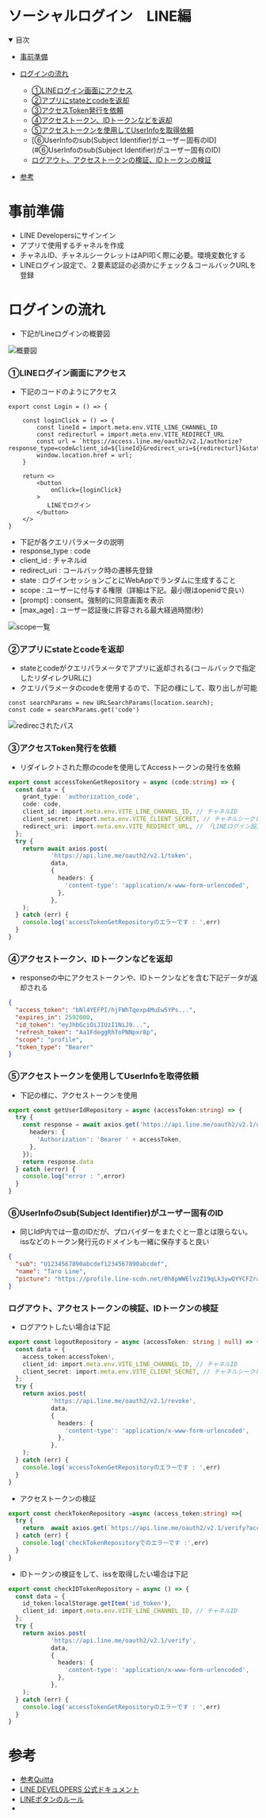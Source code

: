 # ソーシャルログイン　LINE編

<details open="open">
<summary>目次</summary>

- [事前準備](#事前準備)
- [ログインの流れ](#ログインの流れ)
    - [①LINEログイン画面にアクセス](#①LINEログイン画面にアクセス)
    - [②アプリにstateとcodeを返却](#②アプリにstateとcodeを返却)
    - [③アクセスToken発行を依頼](#③アクセスToken発行を依頼)
    - [④アクセストークン、IDトークンなどを返却](#④アクセストークン、IDトークンなどを返却)
    - [⑤アクセストークンを使用してUserInfoを取得依頼](#⑤アクセストークンを使用してUserInfoを取得依頼)
    - [⑥UserInfoのsub(Subject Identifier)がユーザー固有のID](#⑥UserInfoのsub(Subject Identifier)がユーザー固有のID)
    - [ログアウト、アクセストークンの検証、IDトークンの検証](#ログアウト、アクセストークンの検証、IDトークンの検証)



- [参考](#参考)

</details>

# 事前準備

- LINE Developersにサインイン
- アプリで使用するチャネルを作成
- チャネルID、チャネルシークレットはAPI叩く際に必要。環境変数化する
- LINEログイン設定で、２要素認証の必須かにチェック＆コールバックURLを登録

# ログインの流れ
- 下記がLineログインの概要図

![概要図](./assets/images/outline.png)

### ①LINEログイン画面にアクセス

- 下記のコードのようにアクセス

```tsx
export const Login = () => {
    
    const loginClick = () => {
        const lineId = import.meta.env.VITE_LINE_CHANNEL_ID
        const redirecturl = import.meta.env.VITE_REDIRECT_URL
        const url = `https://access.line.me/oauth2/v2.1/authorize?response_type=code&client_id=${lineId}&redirect_uri=${redirecturl}&state=12345abcde&scope=openid&nonce=09876xyz`
        window.location.href = url;
    }
    
    return <>
        <button
            onClick={loginClick}
        >
           LINEでログイン
        </button>
    </>
}    
```
- 下記が各クエリパラメータの説明
- response_type : code
- client_id : チャネルid
- redirect_uri : コールバック時の遷移先登録
- state : ログインセッションごとにWebAppでランダムに生成すること
- scope : ユーザーに付与する権限（詳細は下記。最小限はopenidで良い）
- [prompt] : consent。強制的に同意画面を表示
- [max_age] : ユーザー認証後に許容される最大経過時間(秒)

![scope一覧](./assets/images/scope.png)

### ②アプリにstateとcodeを返却
- stateとcodeがクエリパラメータでアプリに返却される(コールバックで指定したリダイレクURLに)
- クエリパラメータのcodeを使用するので、下記の様にして、取り出しが可能
```tsx
const searchParams = new URLSearchParams(location.search);
const code = searchParams.get('code')
```

![redirecされたパス](./assets/images/redirect-path.png)

### ③アクセスToken発行を依頼
- リダイレクトされた際のcodeを使用してAccessトークンの発行を依頼
```ts
export const accessTokenGetRepository = async (code:string) => {
  const data = {
    grant_type: 'authorization_code',
    code: code,
    client_id: import.meta.env.VITE_LINE_CHANNEL_ID, // チャネルID
    client_secret: import.meta.env.VITE_CLIENT_SECRET, // チャネルシークレット
    redirect_uri: import.meta.env.VITE_REDIRECT_URL, // 「LINEログイン設定」で設定したコールバックURL
  };
  try {
    return await axios.post(
            'https://api.line.me/oauth2/v2.1/token',
            data,
            {
              headers: {
                'content-type': 'application/x-www-form-urlencoded',
              },
            },
    );
  } catch (err) {
    console.log('accessTokenGetRepositoryのエラーです : ',err)
  }
}
```

### ④アクセストークン、IDトークンなどを返却
- responseの中にアクセストークンや、IDトークンなどを含む下記データが返却される
```json
{
  "access_token": "bNl4YEFPI/hjFWhTqexp4MuEw5YPs...",
  "expires_in": 2592000,
  "id_token": "eyJhbGciOiJIUzI1NiJ9...",
  "refresh_token": "Aa1FdeggRhTnPNNpxr8p",
  "scope": "profile",
  "token_type": "Bearer"
}
```

### ⑤アクセストークンを使用してUserInfoを取得依頼
- 下記の様に、アクセストークンを使用
```ts
export const getUserIdRepository = async (accessToken:string) => {
  try {
    const response = await axios.get('https://api.line.me/oauth2/v2.1/userinfo', {
      headers: {
        'Authorization': 'Bearer ' + accessToken,
      },
    });
    return response.data
  } catch (error) {
    console.log("error : ",error)
  }
}
```

### ⑥UserInfoのsub(Subject Identifier)がユーザー固有のID
- 同じIdP内では一意のIDだが、プロバイダーをまたぐと一意とは限らない。issなどのトークン発行元のドメインも一緒に保存すると良い
```json
{
  "sub": "U1234567890abcdef1234567890abcdef",
  "name": "Taro Line",
  "picture": "https://profile.line-scdn.net/0h8pWWElvzZ19qLk3ywQYYCFZraTIdAGEXEhx9ak56MDxDHiUIVEEsPBspMG1EGSEPAk4uP01t0m5G"
}
```


### ログアウト、アクセストークンの検証、IDトークンの検証

- ログアウトしたい場合は下記
```ts
export const logoutRepository = async (accessToken: string | null) => {
  const data = {
    access_token:accessToken!,
    client_id: import.meta.env.VITE_LINE_CHANNEL_ID, // チャネルID
    client_secret: import.meta.env.VITE_CLIENT_SECRET, // チャネルシークレット
  };
  try {
    return axios.post(
            'https://api.line.me/oauth2/v2.1/revoke',
            data,
            {
              headers: {
                'content-type': 'application/x-www-form-urlencoded',
              },
            },
    );
  } catch (err) {
    console.log('accessTokenGetRepositoryのエラーです : ',err)
  }
}
```

- アクセストークンの検証
```ts
export const checkTokenRepository =async (access_token:string) =>{
  try {
    return  await axios.get(`https://api.line.me/oauth2/v2.1/verify?access_token=${access_token}`)
  } catch (err) {
    console.log('checkTokenRepositoryでのエラーです :',err)
  }
}
```

- IDトークンの検証をして、issを取得したい場合は下記
```ts
export const checkIDTokenRepository = async () => {
  const data = {
    id_token:localStorage.getItem('id_token'),
    client_id: import.meta.env.VITE_LINE_CHANNEL_ID, // チャネルID
  };
  try {
    return axios.post(
            'https://api.line.me/oauth2/v2.1/verify',
            data,
            {
              headers: {
                'content-type': 'application/x-www-form-urlencoded',
              },
            },
    );
  } catch (err) {
    console.log('accessTokenGetRepositoryのエラーです : ',err)
  }
}
```


# 参考
- [参考Quitta](https://qiita.com/raisack8/items/9336e815dacfa6a37a9e#0-%E3%83%81%E3%83%A3%E3%83%8D%E3%83%ABid%E5%8F%96%E5%BE%97%E6%96%B9%E6%B3%95)
- [LINE DEVELOPERS 公式ドキュメント](https://developers.line.biz/ja/reference/line-login/)
- [LINEボタンのルール](https://developers.line.biz/ja/docs/line-login/login-button/)
- 
